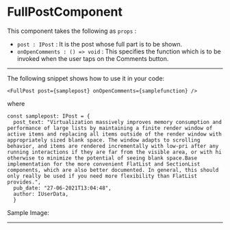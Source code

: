 # FullPostComponent

This component takes the following as `props` :
   
- `post : IPost` : It is the post whose full part is to be shown.
- `onOpenComments : () => void` : This specifies the function which is to be invoked when the user taps on the Comments button.
---

The following snippet shows how to use it in your code:
```
<FullPost post={samplepost} onOpenComments={samplefunction} />        
```
where 
```
const samplepost: IPost = {
  post_text: "Virtualization massively improves memory consumption and performance of large lists by maintaining a finite render window of active items and replacing all items outside of the render window with appropriately sized blank space. The window adapts to scrolling behavior, and items are rendered incrementally with low-pri after any running interactions if they are far from the visible area, or with hi otherwise to minimize the potential of seeing blank space.Base implementation for the more convenient FlatList and SectionList components, which are also better documented. In general, this should only really be used if you need more flexibility than FlatList provides.",
  pub_date: "27-06-2021T13:04:48",
  author: IUserData,
  }
```

Sample Image:

---
<a href="url">
<img src="">
</a>
